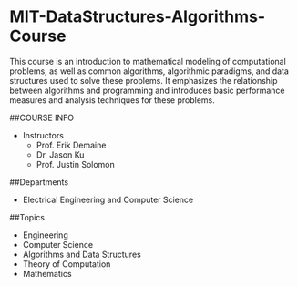 # MIT-DataStructures-Algorithms-Course
This course is an introduction to mathematical modeling of computational problems, as well as common algorithms, algorithmic paradigms, and data structures used to solve these problems. It emphasizes the relationship between algorithms and programming and introduces basic performance measures and analysis techniques for these problems.


##COURSE INFO
 - Instructors
    - Prof. Erik Demaine
    - Dr. Jason Ku
    - Prof. Justin Solomon

##Departments
 - Electrical Engineering and Computer Science

##Topics
 - Engineering
 - Computer Science
 - Algorithms and Data Structures
 - Theory of Computation
 - Mathematics